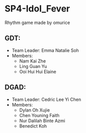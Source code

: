 # SP4-Idol_Fever
Rhythm game made by omurice

## GDT:
- Team Leader: Emma Natalie Soh
- Members:
    - Nam Kai Zhe
    - Ling Guan Yu
    - Ooi Hui Hui Elaine

## DGAD:
- Team Leader: Cedric Lee Yi Chen
- Members:
    - Dylan Oh Xujie
    - Chen Youning Faith
    - Nur Dalilah Binte Azmi
    - Benedict Koh
